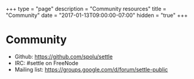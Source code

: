 +++
type = "page"
description = "Community resources"
title = "Community"
date = "2017-01-13T09:00:00-07:00"
hidden = "true"
+++
# Community

- Github: https://github.com/spolu/settle
- IRC: #settle on FreeNode
- Mailing list: https://groups.google.com/d/forum/settle-public
